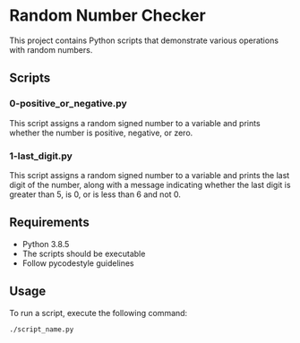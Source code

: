 # Random Number Checker

This project contains Python scripts that demonstrate various operations with random numbers.

## Scripts

### 0-positive_or_negative.py

This script assigns a random signed number to a variable and prints whether the number is positive, negative, or zero.

### 1-last_digit.py

This script assigns a random signed number to a variable and prints the last digit of the number, along with a message indicating whether the last digit is greater than 5, is 0, or is less than 6 and not 0.

### 

## Requirements

- Python 3.8.5
- The scripts should be executable
- Follow pycodestyle guidelines

## Usage

To run a script, execute the following command:

```bash
./script_name.py
